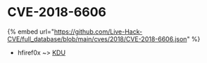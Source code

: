 # CVE-2018-6606
{% embed url="https://github.com/Live-Hack-CVE/full_database/blob/main/cves/2018/CVE-2018-6606.json" %}

* hfiref0x ~> [KDU](https://www.alice-snow.ru/2018/database/cve-2018-6606/kdu-hfiref0x)